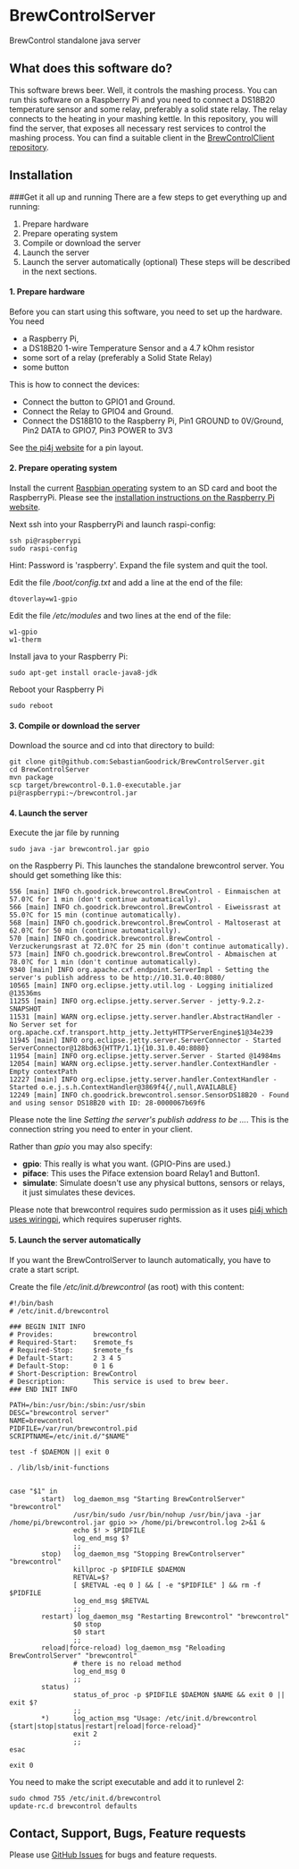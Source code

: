 # BrewControlServer
BrewControl standalone java server

## What does this software do?
This software brews beer. Well, it controls the mashing process. You can run this software on a Raspberry Pi and you need to connect a DS18B20 temperature sensor and some relay, preferably a solid state relay. The relay connects to the heating in your mashing kettle.
In this repository, you will find the server, that exposes all necessary rest services to control the mashing process. You can find a suitable client in the [BrewControlClient repository][BrewControlClient]. 

## Installation

###Get it all up and running
There are a few steps to get everything up and running:
1. Prepare hardware
2. Prepare operating system
3. Compile or download the server
4. Launch the server
5. Launch the server automatically (optional)
These steps will be described in the next sections.

#### 1. Prepare hardware

Before you can start using this software, you need to set up the hardware. You  need
* a Raspberry Pi,
* a DS18B20 1-wire Temperature Sensor and a 4.7 kOhm resistor
* some sort of a relay (preferably a Solid State Relay)
* some button

This is how to connect the devices:
* Connect the button to GPIO1 and Ground.
* Connect the Relay to GPIO4 and Ground.
* Connect the DS18B10 to the Raspberry Pi, Pin1 GROUND to 0V/Ground, Pin2 DATA  to GPIO7, Pin3 POWER to 3V3

See [the pi4j website][pi4j] for a pin layout.

#### 2. Prepare operating system
 
Install the current [Raspbian operating][raspbian] system to an SD card and boot the 
RaspberryPi. Please see the [installation instructions on the Raspberry Pi website][raspinstall].

Next ssh into your RaspberryPi and launch raspi-config:
```
ssh pi@raspberrypi
sudo raspi-config
```
Hint: Password is 'raspberry'. 
Expand the file system and quit the tool.

Edit the file */boot/config.txt* and add a line at the end of the file:
```
dtoverlay=w1-gpio 
```

Edit the file */etc/modules* and two lines at the end of the file:
```
w1-gpio
w1-therm
```

Install java to your Raspberry Pi:
```
sudo apt-get install oracle-java8-jdk
```

Reboot your Raspberry Pi
```
sudo reboot
```

#### 3. Compile or download the server

Download the source and cd into that directory to build:
```
git clone git@github.com:SebastianGoodrick/BrewControlServer.git
cd BrewControlServer
mvn package
scp target/brewcontrol-0.1.0-executable.jar pi@raspberrypi:~/brewcontrol.jar
```

#### 4. Launch the server

Execute the jar file by running
 
```
sudo java -jar brewcontrol.jar gpio
```

on the Raspberry Pi. This launches the standalone brewcontrol server. You should get something like this:
```
556 [main] INFO ch.goodrick.brewcontrol.BrewControl - Einmaischen at 57.0?C for 1 min (don't continue automatically).
566 [main] INFO ch.goodrick.brewcontrol.BrewControl - Eiweissrast at 55.0?C for 15 min (continue automatically).
568 [main] INFO ch.goodrick.brewcontrol.BrewControl - Maltoserast at 62.0?C for 50 min (continue automatically).
570 [main] INFO ch.goodrick.brewcontrol.BrewControl - Verzuckerungsrast at 72.0?C for 25 min (don't continue automatically).
573 [main] INFO ch.goodrick.brewcontrol.BrewControl - Abmaischen at 78.0?C for 1 min (don't continue automatically).
9340 [main] INFO org.apache.cxf.endpoint.ServerImpl - Setting the server's publish address to be http://10.31.0.40:8080/
10565 [main] INFO org.eclipse.jetty.util.log - Logging initialized @13536ms
11255 [main] INFO org.eclipse.jetty.server.Server - jetty-9.2.z-SNAPSHOT
11531 [main] WARN org.eclipse.jetty.server.handler.AbstractHandler - No Server set for org.apache.cxf.transport.http_jetty.JettyHTTPServerEngine$1@34e239
11945 [main] INFO org.eclipse.jetty.server.ServerConnector - Started ServerConnector@128bd63{HTTP/1.1}{10.31.0.40:8080}
11954 [main] INFO org.eclipse.jetty.server.Server - Started @14984ms
12054 [main] WARN org.eclipse.jetty.server.handler.ContextHandler - Empty contextPath
12227 [main] INFO org.eclipse.jetty.server.handler.ContextHandler - Started o.e.j.s.h.ContextHandler@3869f4{/,null,AVAILABLE}
12249 [main] INFO ch.goodrick.brewcontrol.sensor.SensorDS18B20 - Found and using sensor DS18B20 with ID: 28-0000067b69f6
```

Please note the line *Setting the server's publish address to be ...*. This is the connection string you need to enter in your client. 

Rather than *gpio* you may also specify:
* **gpio**: This really is what you want. (GPIO-Pins are used.)
* **piface**: This uses the Piface extension board Relay1 and Button1.
* **simulate**:  Simulate doesn't use any physical buttons, sensors or relays, it just simulates these devices.

Please note that brewcontrol requires sudo permission as it uses [pi4j which
uses wiringpi][pi4jsudo], which requires superuser rights.

#### 5. Launch the server automatically
If you want the BrewControlServer to launch automatically, you have to crate a start script.

Create the file */etc/init.d/brewcontrol* (as root) with this content:
```
#!/bin/bash
# /etc/init.d/brewcontrol

### BEGIN INIT INFO
# Provides:          brewcontrol
# Required-Start:    $remote_fs
# Required-Stop:     $remote_fs
# Default-Start:     2 3 4 5
# Default-Stop:      0 1 6
# Short-Description: BrewControl
# Description:       This service is used to brew beer.
### END INIT INFO

PATH=/bin:/usr/bin:/sbin:/usr/sbin
DESC="brewcontrol server"
NAME=brewcontrol
PIDFILE=/var/run/brewcontrol.pid
SCRIPTNAME=/etc/init.d/"$NAME"

test -f $DAEMON || exit 0

. /lib/lsb/init-functions


case "$1" in
        start)  log_daemon_msg "Starting BrewControlServer" "brewcontrol"
                /usr/bin/sudo /usr/bin/nohup /usr/bin/java -jar /home/pi/brewcontrol.jar gpio >> /home/pi/brewcontrol.log 2>&1 &
                echo $! > $PIDFILE
                log_end_msg $?
                ;;
        stop)   log_daemon_msg "Stopping BrewControlserver" "brewcontrol"
                killproc -p $PIDFILE $DAEMON
                RETVAL=$?
                [ $RETVAL -eq 0 ] && [ -e "$PIDFILE" ] && rm -f $PIDFILE
                log_end_msg $RETVAL
                ;;
        restart) log_daemon_msg "Restarting Brewcontrol" "brewcontrol"
                $0 stop
                $0 start
                ;;
        reload|force-reload) log_daemon_msg "Reloading BrewControlServer" "brewcontrol"
                # there is no reload method
                log_end_msg 0
                ;;
        status)
                status_of_proc -p $PIDFILE $DAEMON $NAME && exit 0 || exit $?
                ;;
        *)      log_action_msg "Usage: /etc/init.d/brewcontrol {start|stop|status|restart|reload|force-reload}"
                exit 2
                ;;
esac

exit 0

```
You need to make the script executable and add it to runlevel 2:
```
sudo chmod 755 /etc/init.d/brewcontrol
update-rc.d brewcontrol defaults
```

## Contact, Support, Bugs, Feature requests
Please use [GitHub Issues][issues] for bugs and feature requests.

[raspberry]: http://raspberrypi.org
[pi4j]: http://pi4j.com/pins/model-b-rev2.html
[pi4jsudo]: http://pi4j.com/faq.html#permissions
[issues]: https://github.com/SebastianGoodrick/BrewControlServer/issues
[raspbian]: https://www.raspberrypi.org/downloads/
[raspinstall]: https://www.raspberrypi.org/documentation/installation/installing-images/README.md
[BrewControlClient]: https://github.com/SebastianGoodrick/BrewControlClient